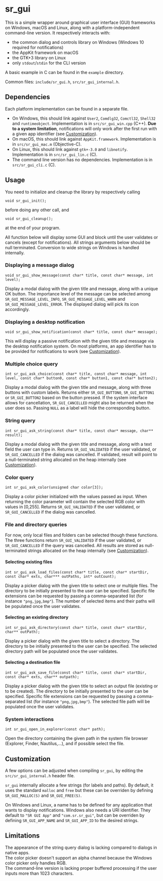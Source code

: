 # sr_gui

This is a simple wrapper around graphical user interface (GUI) frameworks on Windows, macOS and Linux, along with a platform-independent command-line version. It respectively interacts with:

* the common dialog and controls library on Windows (Windows 10 required for notifications)
* the AppKit framework on macOS
* the GTK+3 library on Linux
* only `stdout`/`stdin` for the CLI version

A basic example in C can be found in the `example` directory.

Common files: `include/sr_gui.h`, `src/sr_gui_internal.h`.

## Dependencies

Each platform implementation can be found in a separate file.

* On Windows, this should link against `User2`, `Comdlg32`, `Comctl32`, `Shell32` and `runtimeobject`. Implementation is in `src/sr_gui_win.cpp` (C++). **Due to a system limitation**, notifications will only work after the first run with a given app identifier (see [Customization](#customization)).
* On macOS, this should link against `AppKit.framework`. Implementation is in `src/sr_gui_mac.m` (Objective-C). 
* On Linux, this should link against `gtk+-3.0` and `libnotify`. Implementation is in `src/sr_gui_lin.c` (C).
* The command line version has no dependencies. Implementation is in `src/sr_gui_cli.c` (C).

## Usage

You need to initialize and cleanup the library by respectively calling

    void sr_gui_init();

before doing any other call, and

    void sr_gui_cleanup();

at the end of your program.

All function below will display some GUI and block until the user validates or cancels (except for notifications). All strings arguments below should be null terminated. Conversion to wide strings on Windows is handled internally.

### Displaying a message dialog

    void sr_gui_show_message(const char* title, const char* message, int level);

Display a modal dialog with the given title and message, along with a unique OK button. The importance level of the message can be selected among `SR_GUI_MESSAGE_LEVEL_INFO`, `SR_GUI_MESSAGE_LEVEL_WARN` and `SR_GUI_MESSAGE_LEVEL_ERROR`. The displayed dialog will pick its icon accordingly.

### Displaying a desktop notification

    void sr_gui_show_notification(const char* title, const char* message);

This will display a passive notification with the given title and message via the desktop notification system. On most platforms, an app identifier has to be provided for notifications to work (see [Customization](#customization)).

### Multiple choice query

    int sr_gui_ask_choice(const char* title, const char* message, int level, const char* button0, const char* button1, const char* button2);

Display a modal dialog with the given title and message, along with three buttons with custom labels. Returns either `SR_GUI_BUTTON0`, `SR_GUI_BUTTON1` or `SR_GUI_BUTTON2` based on the button pressed. If the system interface allows for cancellation, `SR_GUI_CANCELLED` might also be returned when the user does so. Passing `NULL` as a label will hide the corresponding button.

### String query

    int sr_gui_ask_string(const char* title, const char* message, char** result);

Display a modal dialog with the given title and message, along with a text field the user can type in. Returns `SR_GUI_VALIDATED` if the user validated, or `SR_GUI_CANCELLED` if the dialog was cancelled. If validated, result will point to a null-terminated string allocated on the heap internally (see [Customization](#customization)).

### Color query

    int sr_gui_ask_color(unsigned char color[3]);

Display a color picker initialized with the values passed as input. When returning the color parameter will contain the selected RGB color with values in [0,255]. Returns `SR_GUI_VALIDATED` if the user validated, or `SR_GUI_CANCELLED` if the dialog was cancelled.

### File and directory queries

For now, only local files and folders can be selected though these functions.
The three functions return `SR_GUI_VALIDATED` if the user validated, or `SR_GUI_CANCELLED` if the query was cancelled. All results are stored as null-terminated strings allocated on the heap internally (see [Customization](#customization)).

#### Selecting existing files

    int sr_gui_ask_load_files(const char* title, const char* startDir, const char* exts, char*** outPaths, int* outCount);

Display a picker dialog with the given title to select one or multiple files. The directory to be initially presented to the user can be specified. Specific file extensions can be requested by passing a comma-separated list (for instance `"png,jpg,bmp"`). The number of selected items and their paths will be populated once the user validates.

#### Selecting an existing directory

    int sr_gui_ask_directory(const char* title, const char* startDir, char** outPath);

Display a picker dialog with the given title to select a directory. The directory to be initially presented to the user can be specified. The selected directory path will be populated once the user validates.

#### Selecting a destination file

    int sr_gui_ask_save_file(const char* title, const char* startDir, const char* exts, char** outpath);

Display a picker dialog with the given title to select an output file (existing or to be created). The directory to be initially presented to the user can be specified. Specific file extensions can be requested by passing a comma-separated list (for instance `"png,jpg,bmp"`). The selected file path will be populated once the user validates.

### System interactions

    int sr_gui_open_in_explorer(const char* path);

Open the directory containing the given path in the system file browser (Explorer, Finder, Nautilus,...), and if possible select the file.

## Customization

A few options can be adjusted when compiling `sr_gui`, by editing the `src/sr_gui_internal.h` header file.

`sr_gui` internally allocate a few strings (for labels and paths). By default, it uses the standard `malloc` and `free` but these can be overriden by defining `SR_GUI_MALLOC(S)` and `SR_GUI_FREE(S)`.

On Windows and Linux, a name has to be defined for any application that wants to display notifications. Windows also needs a URI identifier. They default to `"SR GUI App"` and `"com.sr.sr_gui"`, but can be overriden by defining `SR_GUI_APP_NAME` and `SR_GUI_APP_ID` to the desired strings.


## Limitations

The appearance of the string query dialog is lacking compared to dialogs in native apps.  
The color picker doesn't support an alpha channel because the Windows color picker only handles RGB.  
The command-line version is lacking proper buffered processing if the user inputs more than 1023 characters.


